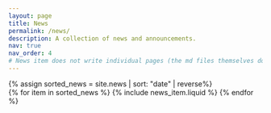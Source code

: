 ```yaml
---
layout: page
title: News
permalink: /news/
description: A collection of news and announcements.
nav: true
nav_order: 4
# News item does not write individual pages (the md files themselves do..) news_item writes the news page.
---
```


<div class="news">
  {% assign sorted_news = site.news | sort: "date" | reverse%}
  <!-- {% assign sorted_news = site.news | sort: "importance" %} -->
  <div class="grid">
    {% for item in sorted_news %}
      {% include news_item.liquid %}
    {% endfor %}
  </div>
</div>
  


